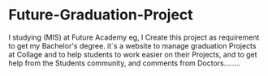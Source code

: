 # Future-Graduation-Project
I studying (MIS) at Future Academy eg, I Create this project as requirement to get my Bachelor's degree. it`s a website to manage graduation Projects at Collage and to help students to work easier on their Projects, and to get help from the Students community, and comments from Doctors........
